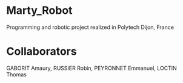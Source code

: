 # Marty_Robot

Programming and robotic project realized in Polytech Dijon, France

# Collaborators

GABORIT Amaury, RUSSIER Robin, PEYRONNET Emmanuel, LOCTIN Thomas
